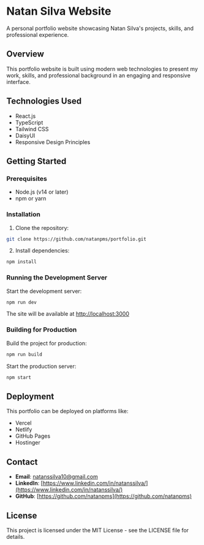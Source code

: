 # Natan Silva Website

A personal portfolio website showcasing Natan Silva's projects, skills, and professional experience.

## Overview

This portfolio website is built using modern web technologies to present my work, skills, and professional background in an engaging and responsive interface.

## Technologies Used

- React.js
- TypeScript
- Tailwind CSS
- DaisyUI
- Responsive Design Principles

## Getting Started

### Prerequisites

- Node.js (v14 or later)
- npm or yarn

### Installation

1. Clone the repository:
```bash
git clone https://github.com/natanpms/portfolio.git
```

2. Install dependencies:
```bash
npm install
```

### Running the Development Server

Start the development server:
```bash
npm run dev
```

The site will be available at [http://localhost:3000](http://localhost:3000)

### Building for Production

Build the project for production:
```bash
npm run build
```

Start the production server:
```bash
npm start
```

## Deployment

This portfolio can be deployed on platforms like:
- Vercel
- Netlify
- GitHub Pages
- Hostinger

## Contact

- **Email**: [natanssilva10@gmail.com](natanssilva10@gmail.com)
- **LinkedIn**: [https://www.linkedin.com/in/natanssilva/](https://www.linkedin.com/in/natanssilva/)
- **GitHub**: [https://github.com/natanpms](https://github.com/natanpms)

## License

This project is licensed under the MIT License - see the LICENSE file for details.